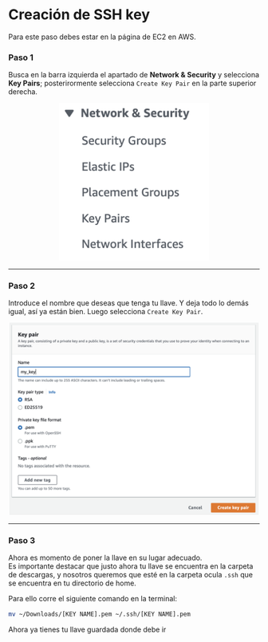 # Creación de SSH key

Para este paso debes estar en la página de EC2 en AWS.

### Paso 1
Busca en la barra izquierda el apartado de **Network & Security** y selecciona **Key Pairs**; posterirormente selecciona `Create Key Pair` en la parte superior derecha.

<div align='center'>
<img src='./images/network_security.jpeg' alt='elegir llave' width='300px'>
</div>

<hr>

### Paso 2

Introduce el nombre que deseas que tenga tu llave. Y deja todo lo demás igual, así ya están bien. Luego selecciona `Create Key Pair`.

<div align='center'>
<img src='./images/key_pair.jpeg' alt='elegir llave' width='500px'>
</div>

<hr>

### Paso 3

Ahora es momento de poner la llave en su lugar adecuado.  
Es importante destacar que justo ahora tu llave se encuentra en la carpeta de descargas, y nosotros queremos que esté en la carpeta ocula `.ssh` que se encuentra en tu directorio de home.

Para ello corre el siguiente comando en la terminal:

~~~sh
mv ~/Downloads/[KEY NAME].pem ~/.ssh/[KEY NAME].pem
~~~

Ahora ya tienes tu llave guardada donde debe ir